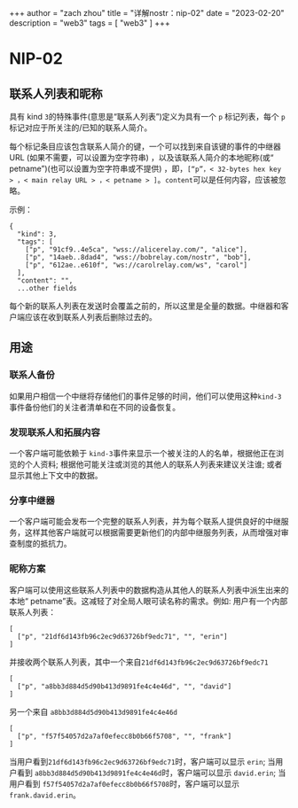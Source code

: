 +++
author = "zach zhou"
title = "详解nostr：nip-02"
date = "2023-02-20"
description = "web3"
tags = [
    "web3"
]
+++
# NIP-02

## 联系人列表和昵称

具有 kind `3`的特殊事件(意思是“联系人列表”)定义为具有一个 `p` 标记列表，每个 `p` 标记对应于所关注的/已知的联系人简介。

每个标记条目应该包含联系人简介的键，一个可以找到来自该键的事件的中继器 URL (如果不需要，可以设置为空字符串) ，以及该联系人简介的本地昵称(或“ petname”)(也可以设置为空字符串或不提供) ，即，`[“p”，< 32-bytes hex key > ，< main relay URL > ，< petname > ]`。`content`可以是任何内容，应该被忽略。

示例：
```
{
  "kind": 3,
  "tags": [
    ["p", "91cf9..4e5ca", "wss://alicerelay.com/", "alice"],
    ["p", "14aeb..8dad4", "wss://bobrelay.com/nostr", "bob"],
    ["p", "612ae..e610f", "ws://carolrelay.com/ws", "carol"]
  ],
  "content": "",
  ...other fields
```

每个新的联系人列表在发送时会覆盖之前的，所以这里是全量的数据。中继器和客户端应该在收到联系人列表后删除过去的。

## 用途

### 联系人备份

如果用户相信一个中继将存储他们的事件足够的时间，他们可以使用这种`kind-3`事件备份他们的关注者清单和在不同的设备恢复。

### 发现联系人和拓展内容

一个客户端可能依赖于 `kind-3`事件来显示一个被关注的人的名单，根据他正在浏览的个人资料; 根据他可能关注或浏览的其他人的联系人列表来建议关注谁; 或者显示其他上下文中的数据。

### 分享中继器

一个客户端可能会发布一个完整的联系人列表，并为每个联系人提供良好的中继服务，这样其他客户端就可以根据需要更新他们的内部中继服务列表，从而增强对审查制度的抵抗力。

### 昵称方案

客户端可以使用这些联系人列表中的数据构造从其他人的联系人列表中派生出来的本地“ petname”表。这减轻了对全局人眼可读名称的需求。例如:
用户有一个内部联系人列表：
```
[
  ["p", "21df6d143fb96c2ec9d63726bf9edc71", "", "erin"]
]
```
并接收两个联系人列表，其中一个来自`21df6d143fb96c2ec9d63726bf9edc71`
```
[
  ["p", "a8bb3d884d5d90b413d9891fe4c4e46d", "", "david"]
]
```
另一个来自 `a8bb3d884d5d90b413d9891fe4c4e46d`
```
[
  ["p", "f57f54057d2a7af0efecc8b0b66f5708", "", "frank"]
]
```
当用户看到`21df6d143fb96c2ec9d63726bf9edc71`时，客户端可以显示 `erin`; 当用户看到 `a8bb3d884d5d90b413d9891fe4c4e46d`时，客户端可以显示 `david.erin`; 当用户看到 `f57f54057d2a7af0efecc8b0b66f5708`时，客户端可以显示 `frank.david.erin`。